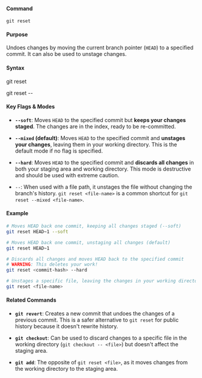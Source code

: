 #### **Command**

`git reset`

#### **Purpose**

Undoes changes by moving the current branch pointer (`HEAD`) to a specified commit. It can also be used to unstage changes.

#### **Syntax**

git reset <commit-hash>

git reset --<mode> <commit-hash>

#### **Key Flags & Modes**

- **`--soft`**: Moves `HEAD` to the specified commit but **keeps your changes staged**. The changes are in the index, ready to be re-committed.
    
- **`--mixed` (default)**: Moves `HEAD` to the specified commit and **unstages your changes**, leaving them in your working directory. This is the default mode if no flag is specified.
    
- **`--hard`**: Moves `HEAD` to the specified commit and **discards all changes** in both your staging area and working directory. This mode is destructive and should be used with extreme caution.
    
- `--`: When used with a file path, it unstages the file without changing the branch's history. `git reset <file-name>` is a common shortcut for `git reset --mixed <file-name>`.
    

#### **Example**

```bash
# Moves HEAD back one commit, keeping all changes staged (--soft)
git reset HEAD~1 --soft

# Moves HEAD back one commit, unstaging all changes (default)
git reset HEAD~1

# Discards all changes and moves HEAD back to the specified commit
# WARNING: This deletes your work!
git reset <commit-hash> --hard

# Unstages a specific file, leaving the changes in your working directory
git reset <file-name>
```

#### **Related Commands**

- **`git revert`**: Creates a new commit that undoes the changes of a previous commit. This is a safer alternative to `git reset` for public history because it doesn't rewrite history.
    
- **`git checkout`**: Can be used to discard changes to a specific file in the working directory (`git checkout -- <file>`) but doesn't affect the staging area.
    
- **`git add`**: The opposite of `git reset <file>`, as it moves changes from the working directory to the staging area.